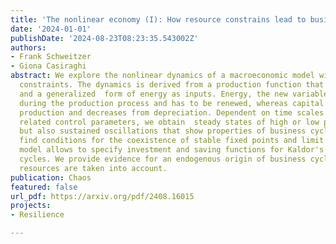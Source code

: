 ```yaml
---
title: 'The nonlinear economy (I): How resource constrains lead to business cycles'
date: '2024-01-01'
publishDate: '2024-08-23T08:23:35.543002Z'
authors:
- Frank Schweitzer
- Giona Casiraghi
abstract: We explore the nonlinear dynamics of a macroeconomic model with resource
  constraints. The dynamics is derived from a production function that considers capital
  and a generalized  form of energy as inputs. Energy, the new variable, is depleted
  during the production process and has to be renewed, whereas capital grows with
  production and decreases from depreciation. Dependent on time scales and energy
  related control parameters, we obtain  steady states of high or low production,
  but also sustained oscillations that show properties of business cycles. We also
  find conditions for the coexistence of stable fixed points and limit cycles. Our
  model allows to specify investment and saving functions for Kaldor's model of business
  cycles. We provide evidence for an endogenous origin of business cycles if depleting
  resources are taken into account.
publication: Chaos
featured: false
url_pdf: https://arxiv.org/pdf/2408.16015
projects:
- Resilience

---
```

